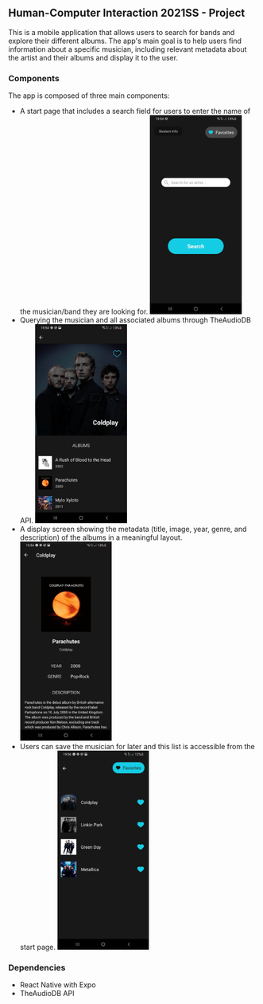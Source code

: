 ## Human-Computer Interaction 2021SS - Project

This is a mobile application that allows users to search for bands and explore their different albums. The app's main goal is to help users find information about a specific musician, including relevant metadata about the artist and their albums and display it to the user.

### Components

The app is composed of three main components:

-   A start page that includes a search field for users to enter the name of the musician/band they are looking for.
    <img src="demo/sh1.jpg" height="400px">
-   Querying the musician and all associated albums through TheAudioDB API.
    <img src="demo/sh2.jpg" height="400px">
-   A display screen showing the metadata (title, image, year, genre, and description) of the albums in a meaningful layout.
    <img src="demo/sh3.jpg" height="400px">
-   Users can save the musician for later and this list is accessible from the start page.
    <img src="demo/sh4.jpg" height="400px">

### Dependencies

-   React Native with Expo
-   TheAudioDB API
